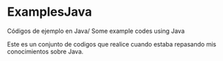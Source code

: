# ExamplesJava
 Códigos de ejemplo en Java/ Some example codes using Java

 Este es un conjunto de codigos que realice cuando estaba
 repasando mis conocimientos sobre Java.